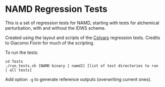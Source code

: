 # NAMD Regression Tests

This is a set of regression tests for NAMD, starting with tests for alchemical perturbation, with and without the IDWS scheme.

Created using the layout and scripts of the [Colvars](https://github.com/Colvars/colvars) regression tests.
Credits to Giacomo Fiorin for much of the scripting.

To run the tests:
```
cd Tests
./run_tests.sh [NAMD binary | namd2] [list of test directories to run | all tests]
```

Add option `-g` to generate reference outputs (overwriting current ones).
